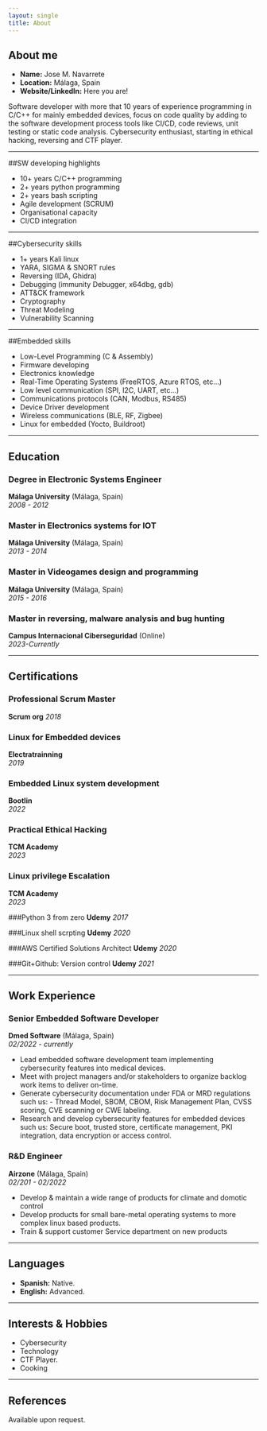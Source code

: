 ```yaml
---
layout: single
title: About
---
```

## About me

- **Name:** Jose M. Navarrete
- **Location:** Málaga, Spain
- **Website/LinkedIn:** Here you are!

Software developer with more that 10 years of experience programming in C/C++ for mainly embedded devices, focus on code quality by adding to the software development process tools like CI/CD, code reviews, unit testing or static code analysis.
Cybersecurity enthusiast, starting in ethical hacking, reversing and CTF player.

---

##SW developing highlights
- 10+ years C/C++ programming
- 2+ years python programming
- 2+ years bash scripting
- Agile development (SCRUM)
- Organisational capacity
- CI/CD integration

---

##Cybersecurity skills
- 1+ years Kali linux 
- YARA, SIGMA & SNORT rules
- Reversing (IDA, Ghidra)
- Debugging (immunity Debugger, x64dbg, gdb)
- ATT&CK framework
- Cryptography 
- Threat Modeling
- Vulnerability Scanning

---


##Embedded skills
- Low-Level Programming (C & Assembly)
- Firmware developing
- Electronics knowledge
- Real-Time Operating Systems (FreeRTOS, Azure RTOS, etc...)
- Low level communication (SPI, I2C, UART, etc...)
- Communications protocols (CAN, Modbus, RS485)
- Device Driver development
- Wireless communications (BLE, RF, Zigbee)
- Linux for embedded (Yocto, Buildroot)


---

## Education

### Degree in Electronic Systems Engineer
**Málaga University** (Málaga, Spain)  
*2008 - 2012*

### Master in Electronics systems for IOT
**Málaga University** (Málaga, Spain)  
*2013 - 2014*

### Master in Videogames design and programming
**Málaga University** (Málaga, Spain)  
*2015 - 2016*

### Master in reversing, malware analysis and bug hunting
**Campus Internacional Ciberseguridad** (Online)  
*2023-Currently*

---

## Certifications

### Professional Scrum Master
**Scrum org**
*2018*

### Linux for Embedded devices
**Electratrainning**  
*2019*

### Embedded Linux system development
**Bootlin**  
*2022*

### Practical Ethical Hacking 
**TCM Academy**  
*2023*

### Linux privilege Escalation
**TCM Academy**  
*2023*

###Python 3 from zero
**Udemy**
*2017*

###Linux shell scrpting
**Udemy**
*2020*

###AWS Certified Solutions Architect
**Udemy**
*2020*

###Git+Github: Version control
**Udemy**
*2021*

---

## Work Experience

### Senior Embedded Software Developer
**Dmed Software** (Málaga, Spain)  
*02/2022 - currently*
- Lead embedded software development team implementing cybersecurity features into medical devices. 
- Meet with project managers and/or stakeholders to organize backlog work items to deliver on-time.
- Generate cybersecurity documentation under FDA or MRD regulations such us: - Thread Model, SBOM, CBOM, Risk Management Plan, CVSS scoring, CVE scanning or CWE labeling.
- Research and develop cybersecurity features for embedded devices such us: Secure boot, trusted store, certificate management, PKI integration, data encryption or access control. 

### R&D Engineer
**Airzone** (Málaga, Spain)  
*02/201 - 02/2022*
- Develop & maintain a wide range of products for climate and domotic control
- Develop products for small bare-metal operating systems to more complex linux based products.
- Train & support customer Service department on new products 

---

## Languages

- **Spanish:** Native.
- **English:** Advanced.

---

## Interests & Hobbies

- Cybersecurity
- Technology
- CTF Player.
- Cooking

---

## References

Available upon request.

